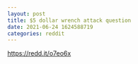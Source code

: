 ```yaml
--- 
layout: post 
title: $5 dollar wrench attack question 
date: 2021-06-24 1624588719 
categories: reddit 
--- 
```

https://redd.it/o7eo6x